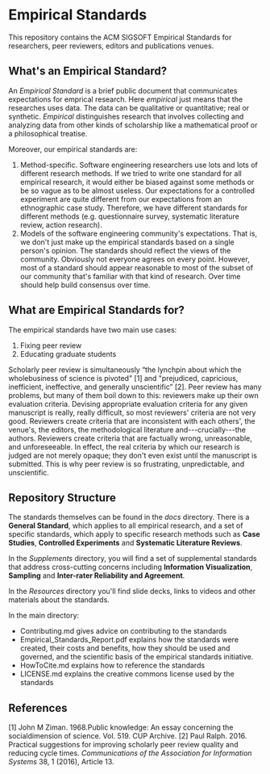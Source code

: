# Empirical Standards

This repository contains the ACM SIGSOFT Empirical Standards for researchers, peer reviewers, editors and publications venues.

## What's an Empirical Standard?

An _Empirical Standard_ is a brief public document that communicates expectations for emprical research. Here _empirical_ just means that the researches uses data. The data can be qualitative or quantitative; real or synthetic. _Empirical_ distinguishes research that involves collecting and analyzing data from other kinds of scholarship like a mathematical proof or a philosophical treatise. 

Moreover, our empirical standards are:

1. Method-specific. Software engineering researchers use lots and lots of different research methods. If we tried to write one standard for all empirical research, it would either be biased against some methods or be so vague as to be almost useless. Our expectations for a controlled experiment are quite different from our expectations from an ethnographic case study. Therefore, we have different standards for different methods (e.g. questionnaire survey, systematic literature review, action research).
2. Models of the software engineering community's expectations. That is, we don't just make up the empirical standards based on a single person's opinion. The standards should reflect the views of the community. Obviously not everyone agrees on every point. However, most of a standard should appear reasonable to most of the subset of our community that's familiar with that kind of research. Over time should help build consensus over time.
  
## What are Empirical Standards for?

The empirical standards have two main use cases:

1. Fixing peer review
2. Educating graduate students

Scholarly peer review is simultaneously “the lynchpin about which the wholebusiness of science is pivoted" [1] and "prejudiced, capricious, inefficient, ineffective, and generally unscientific” [2]. Peer review has many problems, but many of them boil down to this: reviewers make up their own evaluation criteria. Devising appropriate evaluation criteria for any given manuscript is really, really difficult, so most reviewers' criteria are not very good. Reviewers create criteria that are inconsistent with each others', the venue's, the editors, the methodological literature and---crucially---the authors. Reviewers create criteria that are factually wrong, unreasonable, and unforeseeable. In effect, the real criteria by which our research is judged are not merely opaque; they don't even exist until the manuscript is submitted. This is why peer review is so frustrating, unpredictable, and unscientific.   

## Repository Structure

The standards themselves can be found in the _docs_ directory. There is a **General Standard**, which applies to all empirical research, and a set of specific standards, which apply to specific research methods such as **Case Studies**, **Controlled Experiments** and **Systematic Literature Reviews**.

In the _Supplements_ directory, you will find a set of supplemental standards that address cross-cutting concerns including **Information Visualization**,  **Sampling** and **Inter-rater Reliability and Agreement**. 

In the _Resources_ directory you'll find slide decks, links to videos and other materials about the standards.

In the main directory: 
 - Contributing.md gives advice on contributing to the standards
 - Empirical_Standards_Report.pdf explains how the standards were created, their costs and benefits, how they should be used and governed, and the scientific basis of the empirical standards initiative. 
 - HowToCite.md explains how to reference the standards 
 - LICENSE.md explains the creative commons license used by the standards

## References

[1] John M Ziman. 1968.Public knowledge: An essay concerning the socialdimension of science. Vol. 519. CUP Archive.
[2] Paul Ralph. 2016. Practical suggestions for improving scholarly peer review quality and reducing cycle times. _Communications of the Association for Information Systems_ 38, 1 (2016), Article 13.
